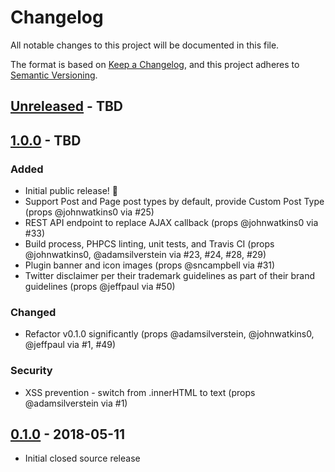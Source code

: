 # Changelog

All notable changes to this project will be documented in this file.

The format is based on [Keep a Changelog](https://keepachangelog.com/en/1.0.0/), and this project adheres to [Semantic Versioning](https://semver.org/spec/v2.0.0.html).

## [Unreleased] - TBD

## [1.0.0] - TBD
### Added
- Initial public release! 🎉
- Support Post and Page post types by default, provide Custom Post Type (props @johnwatkins0 via #25)
- REST API endpoint to replace AJAX callback (props @johnwatkins0 via #33)
- Build process, PHPCS linting, unit tests, and Travis CI (props @johnwatkins0, @adamsilverstein via #23, #24, #28, #29)
- Plugin banner and icon images (props @sncampbell via #31)
- Twitter disclaimer per their trademark guidelines as part of their brand guidelines (props @jeffpaul via #50)

### Changed
- Refactor v0.1.0 significantly (props @adamsilverstein, @johnwatkins0, @jeffpaul via #1, #49)

### Security
- XSS prevention - switch from .innerHTML to text (props @adamsilverstein via #1)

## [0.1.0] - 2018-05-11
- Initial closed source release

[Unreleased]: https://github.com/10up/autoshare-for-twitter/compare/master...develop
[1.0.0]: https://github.com/10up/autoshare-for-twitter/compare/1020035...1.0.0
[0.1.0]: https://github.com/10up/autoshare-for-twitter/commit/1020035f2d4843221d996bd5f8fe39d9ee850b5d
